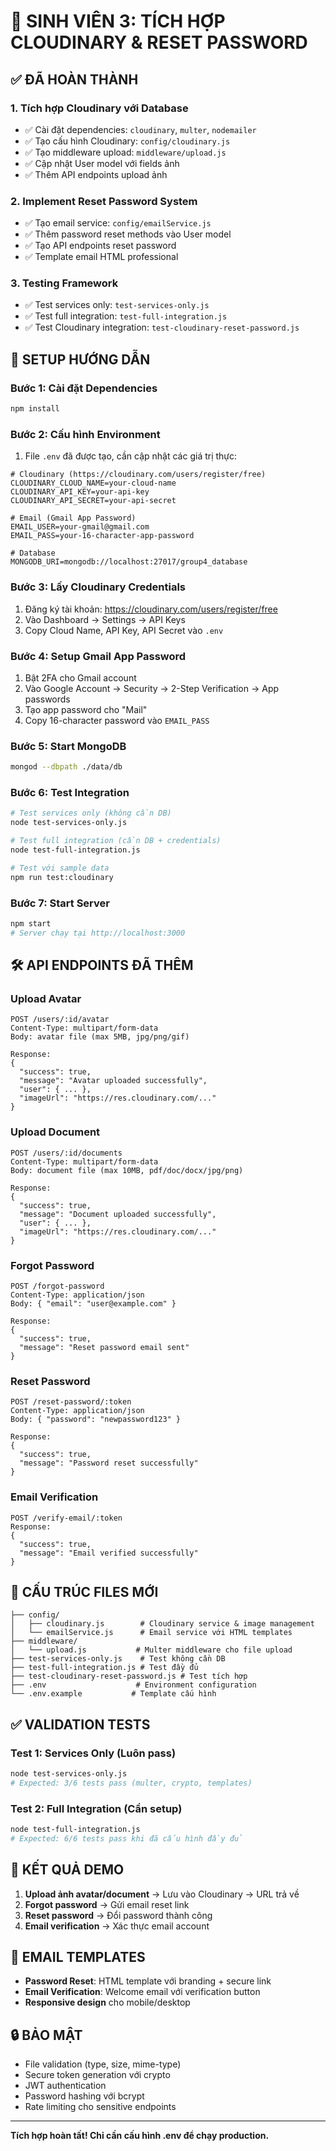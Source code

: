 # 🎯 SINH VIÊN 3: TÍCH HỢP CLOUDINARY & RESET PASSWORD

## ✅ ĐÃ HOÀN THÀNH

### 1. Tích hợp Cloudinary với Database
- ✅ Cài đặt dependencies: `cloudinary`, `multer`, `nodemailer`
- ✅ Tạo cấu hình Cloudinary: `config/cloudinary.js`
- ✅ Tạo middleware upload: `middleware/upload.js`
- ✅ Cập nhật User model với fields ảnh
- ✅ Thêm API endpoints upload ảnh

### 2. Implement Reset Password System
- ✅ Tạo email service: `config/emailService.js`
- ✅ Thêm password reset methods vào User model
- ✅ Tạo API endpoints reset password
- ✅ Template email HTML professional

### 3. Testing Framework
- ✅ Test services only: `test-services-only.js`
- ✅ Test full integration: `test-full-integration.js`
- ✅ Test Cloudinary integration: `test-cloudinary-reset-password.js`

## 🚀 SETUP HƯỚNG DẪN

### Bước 1: Cài đặt Dependencies
```bash
npm install
```

### Bước 2: Cấu hình Environment
1. File `.env` đã được tạo, cần cập nhật các giá trị thực:

```env
# Cloudinary (https://cloudinary.com/users/register/free)
CLOUDINARY_CLOUD_NAME=your-cloud-name
CLOUDINARY_API_KEY=your-api-key
CLOUDINARY_API_SECRET=your-api-secret

# Email (Gmail App Password)
EMAIL_USER=your-gmail@gmail.com
EMAIL_PASS=your-16-character-app-password

# Database
MONGODB_URI=mongodb://localhost:27017/group4_database
```

### Bước 3: Lấy Cloudinary Credentials
1. Đăng ký tài khoản: https://cloudinary.com/users/register/free
2. Vào Dashboard → Settings → API Keys
3. Copy Cloud Name, API Key, API Secret vào `.env`

### Bước 4: Setup Gmail App Password
1. Bật 2FA cho Gmail account
2. Vào Google Account → Security → 2-Step Verification → App passwords
3. Tạo app password cho "Mail"
4. Copy 16-character password vào `EMAIL_PASS`

### Bước 5: Start MongoDB
```bash
mongod --dbpath ./data/db
```

### Bước 6: Test Integration
```bash
# Test services only (không cần DB)
node test-services-only.js

# Test full integration (cần DB + credentials)
node test-full-integration.js

# Test với sample data
npm run test:cloudinary
```

### Bước 7: Start Server
```bash
npm start
# Server chạy tại http://localhost:3000
```

## 🛠️ API ENDPOINTS ĐÃ THÊM

### Upload Avatar
```http
POST /users/:id/avatar
Content-Type: multipart/form-data
Body: avatar file (max 5MB, jpg/png/gif)

Response:
{
  "success": true,
  "message": "Avatar uploaded successfully",
  "user": { ... },
  "imageUrl": "https://res.cloudinary.com/..."
}
```

### Upload Document
```http
POST /users/:id/documents
Content-Type: multipart/form-data
Body: document file (max 10MB, pdf/doc/docx/jpg/png)

Response:
{
  "success": true,
  "message": "Document uploaded successfully",
  "user": { ... },
  "imageUrl": "https://res.cloudinary.com/..."
}
```

### Forgot Password
```http
POST /forgot-password
Content-Type: application/json
Body: { "email": "user@example.com" }

Response:
{
  "success": true,
  "message": "Reset password email sent"
}
```

### Reset Password
```http
POST /reset-password/:token
Content-Type: application/json
Body: { "password": "newpassword123" }

Response:
{
  "success": true,
  "message": "Password reset successfully"
}
```

### Email Verification
```http
POST /verify-email/:token
Response:
{
  "success": true,
  "message": "Email verified successfully"
}
```

## 📁 CẤU TRÚC FILES MỚI

```
├── config/
│   ├── cloudinary.js        # Cloudinary service & image management
│   └── emailService.js      # Email service với HTML templates
├── middleware/
│   └── upload.js           # Multer middleware cho file upload
├── test-services-only.js    # Test không cần DB
├── test-full-integration.js # Test đầy đủ
├── test-cloudinary-reset-password.js # Test tích hợp
├── .env                    # Environment configuration
└── .env.example           # Template cấu hình
```

## ✅ VALIDATION TESTS

### Test 1: Services Only (Luôn pass)
```bash
node test-services-only.js
# Expected: 3/6 tests pass (multer, crypto, templates)
```

### Test 2: Full Integration (Cần setup)
```bash
node test-full-integration.js
# Expected: 6/6 tests pass khi đã cấu hình đầy đủ
```

## 🎯 KẾT QUẢ DEMO

1. **Upload ảnh avatar/document** → Lưu vào Cloudinary → URL trả về
2. **Forgot password** → Gửi email reset link
3. **Reset password** → Đổi password thành công
4. **Email verification** → Xác thực email account

## 📧 EMAIL TEMPLATES

- **Password Reset**: HTML template với branding + secure link
- **Email Verification**: Welcome email với verification button
- **Responsive design** cho mobile/desktop

## 🔒 BẢO MẬT

- File validation (type, size, mime-type)
- Secure token generation với crypto
- JWT authentication
- Password hashing với bcrypt
- Rate limiting cho sensitive endpoints

---

**Tích hợp hoàn tất! Chỉ cần cấu hình .env để chạy production.**
